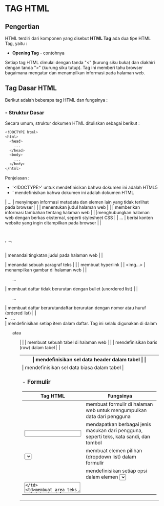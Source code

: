 # TAG HTML
## Pengertian
HTML terdiri dari komponen yang disebut **HTML Tag**
ada dua tipe HTML Tag, yaitu :

- **Opening Tag** - contohnya <title>
- **Closing Tag** - contohnya </title>

Setiap tag HTML dimulai dengan tanda "<" (kurung siku buka) dan diakhiri dengan tanda ">" (kurung siku tutup). Tag ini memberi tahu browser bagaimana mengatur dan menampilkan informasi pada halaman web.

## Tag Dasar HTML
Berikut adalah beberapa tag HTML dan fungsinya :
### - Struktur Dasar
Secara umum, struktur dokumen HTML dituliskan sebagai berikut :
```sh
<!DOCTYPE html>
<html>
  <head>
    ...
  </head>
  <body>
    ...
  </body>
</html>
```
Penjelasan :
- '<!DOCTYPE>' untuk mendefinisikan bahwa dokumen ini adalah HTML5 
- <html>' mendefinisikan bahwa dokumen ini adalah dokumen HTML 
| <head>...</head> | menyimpan informasi metadata dan elemen lain yang tidak terlihat pada browser |
| <title>...</title> | menentukan judul halaman web |
| <meta> | memberikan informasi tambahan tentang halaman web |
| <link> |menghubungkan halaman web dengan berkas eksternal, seperti stylesheet CSS |
| <body>...</body> | berisi konten website yang ingin ditampilkan pada browser |
| <h1></h1>, ..., <h6></h6> | menandai tingkatan judul pada halaman web |
| <p></p> | menandai sebuah paragraf teks |
| <a> | membuat hyperlink |
| <img...> | menampilkan gambar di halaman web |
| <ul>...</ul> | membuat daftar tidak berurutan dengan bullet (unordered list) |
| <ol>...</ol> | membuat daftar berurutandaftar berurutan dengan nomor atau huruf (ordered list) |
| <li>...</li> | mendefinisikan setiap item dalam daftar. Tag ini selalu digunakan di dalam <ul> atau <ol> |
| <table> | membuat sebuah tabel di halaman web |
| <th> | mendefinisikan sel data header dalam tabel |
| <tr> | mendefinisikan baris (row) dalam tabel |
| <td> | mendefinisikan sel data biasa dalam tabel |

### - Formulir
| Tag HTML | Fungsinya |
| ------ | ------ |
| <form> | membuat formulir di halaman web untuk mengumpulkan data dari pengguna |
| <input> | mendapatkan berbagai jenis masukan dari pengguna, seperti teks, kata sandi, dan tombol |
| <select> | membuat elemen pilihan (dropdown list) dalam formulir |
| <option> | mendefinisikan setiap opsi dalam elemen <select> |
| <textarea> | membuat area teks multi-baris dalam formulir |
| <button> | mmembuat tombol yang dapat mengirimkan formulir atau memicu fungsi JavaScript saat ditekan |
| <label> | memberi label pada elemen masukan dalam formulir |
| <fieldset> | mengelompokkan beberapa elemen formulir menjadi satu kelompok yang terkait |
| <legend> | memberikan judul atau deskripsi singkat untuk kelompok elemen yang terkandung dalam <fieldset> |

### - Multimedia
| Tag HTML | Fungsinya |
| ------ | ------ |
| <video> | menyisipkan atau menampilkan video di halaman web |
| <audio> | menyisipkan atau memainkan file audio di halaman web |
| <iframe> | menampilkan halaman web lain di dalam halaman web saat ini  |

### - Gaya dan Penyusunan
| Tag HTML | Fungsinya |
| ------ | ------ |
| <div> | mengelompokkan dan memanipulasi blok konten secara keseluruhan. |
| <span> | memformat atau menandai sebagian kecil teks atau elemen dalam sebuah kalimat atau paragraf |
| <style> | menentukan aturan CSS |

### - Konten Tambahan
| Tag HTML | Fungsinya |
| ------ | ------ |
| <header> | menandai area atau bagian atas halaman web |
| <footer> | halaman bawah web yang berisi informasi, seperti kontak, tautan legal, hak cipta, dan sebagainya |
| <nav> | berisi menu navigasi atau tautan ke bagian lain dari situs |

Nama : Midori Harahap
Kelas : X PPLG 2
